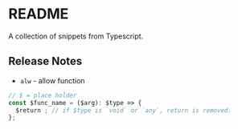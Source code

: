 # README

A collection of snippets from Typescript.

## Release Notes

- `alw` - allow function

```typescript
// $ = place holder
const $func_name = ($arg): $type => {
  $return ; // if $type is `void` or `any`, return is removed.
};
```
